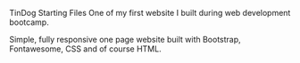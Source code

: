 TinDog Starting Files
One of my first website I built during web development bootcamp.

Simple, fully responsive one page website built with Bootstrap, Fontawesome, CSS and of course HTML.
